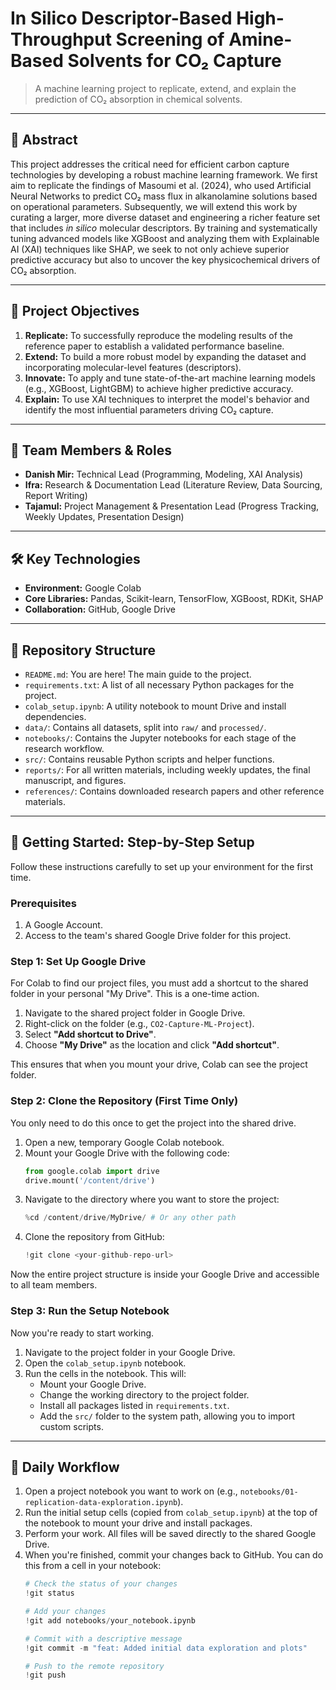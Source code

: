 # In Silico Descriptor-Based High-Throughput Screening of Amine-Based Solvents for CO₂ Capture

> A machine learning project to replicate, extend, and explain the prediction of CO₂ absorption in chemical solvents.

---

## 📝 Abstract

This project addresses the critical need for efficient carbon capture technologies by developing a robust machine learning framework. We first aim to replicate the findings of Masoumi et al. (2024), who used Artificial Neural Networks to predict CO₂ mass flux in alkanolamine solutions based on operational parameters. Subsequently, we will extend this work by curating a larger, more diverse dataset and engineering a richer feature set that includes *in silico* molecular descriptors. By training and systematically tuning advanced models like XGBoost and analyzing them with Explainable AI (XAI) techniques like SHAP, we seek to not only achieve superior predictive accuracy but also to uncover the key physicochemical drivers of CO₂ absorption.

---

## 🎯 Project Objectives

1.  **Replicate:** To successfully reproduce the modeling results of the reference paper to establish a validated performance baseline.
2.  **Extend:** To build a more robust model by expanding the dataset and incorporating molecular-level features (descriptors).
3.  **Innovate:** To apply and tune state-of-the-art machine learning models (e.g., XGBoost, LightGBM) to achieve higher predictive accuracy.
4.  **Explain:** To use XAI techniques to interpret the model's behavior and identify the most influential parameters driving CO₂ capture.

---

## 👥 Team Members & Roles

* **Danish Mir:** Technical Lead (Programming, Modeling, XAI Analysis)
* **Ifra:** Research & Documentation Lead (Literature Review, Data Sourcing, Report Writing)
* **Tajamul:** Project Management & Presentation Lead (Progress Tracking, Weekly Updates, Presentation Design)

---

## 🛠️ Key Technologies

* **Environment:** Google Colab
* **Core Libraries:** Pandas, Scikit-learn, TensorFlow, XGBoost, RDKit, SHAP
* **Collaboration:** GitHub, Google Drive

---

## 📂 Repository Structure

* `README.md`: You are here! The main guide to the project.
* `requirements.txt`: A list of all necessary Python packages for the project.
* `colab_setup.ipynb`: A utility notebook to mount Drive and install dependencies.
* `data/`: Contains all datasets, split into `raw/` and `processed/`.
* `notebooks/`: Contains the Jupyter notebooks for each stage of the research workflow.
* `src/`: Contains reusable Python scripts and helper functions.
* `reports/`: For all written materials, including weekly updates, the final manuscript, and figures.
* `references/`: Contains downloaded research papers and other reference materials.

---

## 🚀 Getting Started: Step-by-Step Setup

Follow these instructions carefully to set up your environment for the first time.

### **Prerequisites**
1.  A Google Account.
2.  Access to the team's shared Google Drive folder for this project.

### **Step 1: Set Up Google Drive**
For Colab to find our project files, you must add a shortcut to the shared folder in your personal "My Drive". This is a one-time action.

1.  Navigate to the shared project folder in Google Drive.
2.  Right-click on the folder (e.g., `CO2-Capture-ML-Project`).
3.  Select **"Add shortcut to Drive"**.
4.  Choose **"My Drive"** as the location and click **"Add shortcut"**.

This ensures that when you mount your drive, Colab can see the project folder.

### **Step 2: Clone the Repository (First Time Only)**
You only need to do this once to get the project into the shared drive.

1.  Open a new, temporary Google Colab notebook.
2.  Mount your Google Drive with the following code:
    ```python
    from google.colab import drive
    drive.mount('/content/drive')
    ```
3.  Navigate to the directory where you want to store the project:
    ```python
    %cd /content/drive/MyDrive/ # Or any other path
    ```
4.  Clone the repository from GitHub:
    ```python
    !git clone <your-github-repo-url>
    ```
Now the entire project structure is inside your Google Drive and accessible to all team members.

### **Step 3: Run the Setup Notebook**
Now you're ready to start working.

1.  Navigate to the project folder in your Google Drive.
2.  Open the `colab_setup.ipynb` notebook.
3.  Run the cells in the notebook. This will:
    * Mount your Google Drive.
    * Change the working directory to the project folder.
    * Install all packages listed in `requirements.txt`.
    * Add the `src/` folder to the system path, allowing you to import custom scripts.

---

## 🔄 Daily Workflow

1.  Open a project notebook you want to work on (e.g., `notebooks/01-replication-data-exploration.ipynb`).
2.  Run the initial setup cells (copied from `colab_setup.ipynb`) at the top of the notebook to mount your drive and install packages.
3.  Perform your work. All files will be saved directly to the shared Google Drive.
4.  When you're finished, commit your changes back to GitHub. You can do this from a cell in your notebook:
    ```python
    # Check the status of your changes
    !git status

    # Add your changes
    !git add notebooks/your_notebook.ipynb

    # Commit with a descriptive message
    !git commit -m "feat: Added initial data exploration and plots"

    # Push to the remote repository
    !git push
    ```
